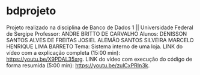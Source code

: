 # bdprojeto
Projeto realizado na disciplina de Banco de Dados 1 || Universidade Federal de Sergipe
Professor: ANDRE BRITTO DE CARVALHO
Alunos: DENISSON SANTOS ALVES DE FREITAS
        JOSIEL ALEMÃO SANTOS SILVEIRA
        MARCELO HENRIQUE LIMA BARRETO
Tema: Sistema interno de uma loja.
LINK do vídeo com a explicação completa (15:00 min):  https://youtu.be/X9PDAL35xrg.
LINK do vídeo com execução do código de forma resumida (5:00 min): https://youtu.be/zulCxPRIn3k.
